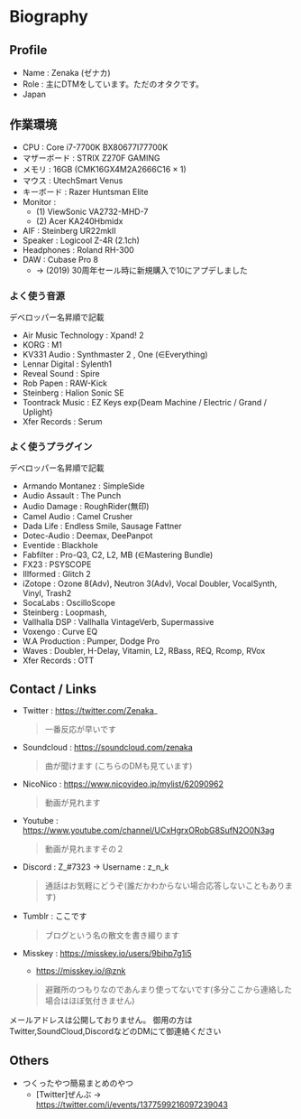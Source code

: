 # Biography

## Profile
- Name : Zenaka (ゼナカ)
- Role : 主にDTMをしています。ただのオタクです。
- Japan

## 作業環境
- CPU :  Core i7-7700K BX80677I77700K
- マザーボード :  STRIX Z270F GAMING
- メモリ : 16GB (CMK16GX4M2A2666C16 × 1)
- マウス :  UtechSmart Venus
- キーボード : Razer Huntsman Elite
- Monitor : 
  - (1) ViewSonic VA2732-MHD-7
  - (2) Acer KA240Hbmidx 
- AIF : Steinberg UR22mkII
- Speaker : Logicool Z-4R (2.1ch)
- Headphones : Roland RH-300
- DAW : Cubase Pro 8
  - → (2019) 30周年セール時に新規購入で10にアプデしました

### よく使う音源
デベロッパー名昇順で記載

- Air Music Technology : Xpand! 2
- KORG : M1
- KV331 Audio : Synthmaster 2 , One (∈Everything)
- Lennar Digital : Sylenth1
- Reveal Sound : Spire
- Rob Papen : RAW-Kick
- Steinberg : Halion Sonic SE
- Toontrack Music : EZ Keys exp{Deam Machine / Electric / Grand / Uplight}
- Xfer Records : Serum

### よく使うプラグイン
デベロッパー名昇順で記載

- Armando Montanez : SimpleSide
- Audio Assault : The Punch
- Audio Damage : RoughRider(無印)
- Camel Audio : Camel Crusher
- Dada Life : Endless Smile, Sausage Fattner
- Dotec-Audio : Deemax, DeePanpot
- Eventide : Blackhole
- Fabfilter : Pro-Q3, C2, L2, MB (∈Mastering Bundle)
- FX23 : PSYSCOPE
- Illformed : Glitch 2
- iZotope : Ozone 8(Adv), Neutron 3(Adv), Vocal Doubler, VocalSynth,  Vinyl, Trash2
- SocaLabs : OscilloScope
- Steinberg : Loopmash, 
- Vallhalla DSP : Vallhalla VintageVerb, Supermassive
- Voxengo : Curve EQ
- W.A Production : Pumper, Dodge Pro
- Waves : Doubler, H-Delay, Vitamin, L2, RBass, REQ, Rcomp, RVox
- Xfer Records : OTT

## Contact / Links
- Twitter : https://twitter.com/Zenaka_ 
  > 一番反応が早いです

- Soundcloud : https://soundcloud.com/zenaka 
  > 曲が聞けます (こちらのDMも見ています)

- NicoNico : https://www.nicovideo.jp/mylist/62090962 
  > 動画が見れます

- Youtube : https://www.youtube.com/channel/UCxHgrxORobG8SufN2O0N3ag
  > 動画が見れますその２

- Discord :  Z_#7323 → Username : z_n_k
  > 通話はお気軽にどうぞ(誰だかわからない場合応答しないこともあります) 

- Tumblr : ここです
  > ブログという名の散文を書き綴ります

- Misskey : https://misskey.io/users/9bihp7g1i5 
  - https://misskey.io/@znk
  > 避難所のつもりなのであんまり使ってないです(多分ここから連絡した場合はほぼ気付きません)

メールアドレスは公開しておりません。
御用の方はTwitter,SoundCloud,DiscordなどのDMにて御連絡ください

## Others
- つくったやつ簡易まとめのやつ
  - [Twitter]ぜんぶ → https://twitter.com/i/events/1377599216097239043